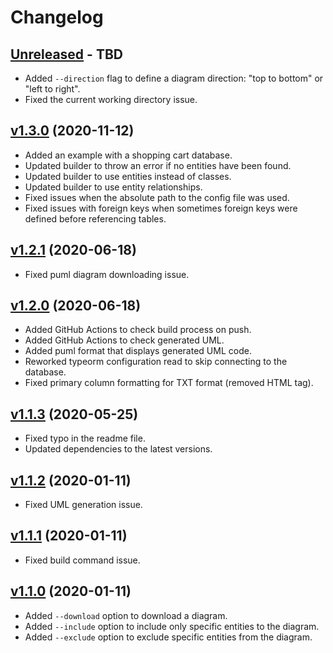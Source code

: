 # Changelog

## [Unreleased] - TBD
- Added `--direction` flag to define a diagram direction: "top to bottom" or "left to right".
- Fixed the current working directory issue.

## [v1.3.0] (2020-11-12)
- Added an example with a shopping cart database.
- Updated builder to throw an error if no entities have been found.
- Updated builder to use entities instead of classes.
- Updated builder to use entity relationships.
- Fixed issues when the absolute path to the config file was used.
- Fixed issues with foreign keys when sometimes foreign keys were defined before referencing tables.

## [v1.2.1] (2020-06-18)
- Fixed puml diagram downloading issue.

## [v1.2.0] (2020-06-18)
- Added GitHub Actions to check build process on push.
- Added GitHub Actions to check generated UML.
- Added puml format that displays generated UML code.
- Reworked typeorm configuration read to skip connecting to the database.
- Fixed primary column formatting for TXT format (removed HTML tag).

## [v1.1.3] (2020-05-25)
- Fixed typo in the readme file.
- Updated dependencies to the latest versions.

## [v1.1.2] (2020-01-11) 
- Fixed UML generation issue.

## [v1.1.1] (2020-01-11)

- Fixed build command issue.

## [v1.1.0] (2020-01-11)

- Added `--download` option to download a diagram.
- Added `--include` option to include only specific entities to the diagram.
- Added `--exclude` option to exclude specific entities from the diagram.

[Unreleased]: https://github.com/eugene-manuilov/typeorm-uml/compare/v1.3.0...master
[v1.3.0]: https://github.com/eugene-manuilov/typeorm-uml/compare/v1.2.1...v1.3.0
[v1.2.1]: https://github.com/eugene-manuilov/typeorm-uml/compare/v1.2.0...v1.2.1
[v1.2.0]: https://github.com/eugene-manuilov/typeorm-uml/compare/v1.1.3...v1.2.0
[v1.1.3]: https://github.com/eugene-manuilov/typeorm-uml/compare/v1.1.2...v1.1.3
[v1.1.2]: https://github.com/eugene-manuilov/typeorm-uml/compare/v1.1.1...v1.1.2
[v1.1.1]: https://github.com/eugene-manuilov/typeorm-uml/compare/v1.1.0...v1.1.1
[v1.1.0]: https://github.com/eugene-manuilov/typeorm-uml/releases/tag/v1.1.0
